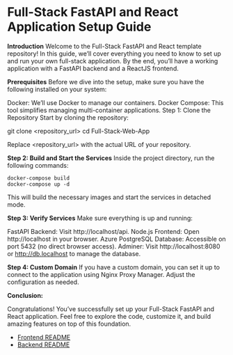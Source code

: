 # Full-Stack FastAPI and React Application Setup Guide

**Introduction**
Welcome to the Full-Stack FastAPI and React template repository! In this guide, we’ll cover everything you need to know to set up and run your own full-stack application. By the end, you’ll have a working application with a FastAPI backend and a ReactJS frontend.

**Prerequisites**
Before we dive into the setup, make sure you have the following installed on your system:

Docker: We’ll use Docker to manage our containers.
Docker Compose: This tool simplifies managing multi-container applications.
Step 1: Clone the Repository
Start by cloning the repository:

git clone <repository_url>
cd Full-Stack-Web-App

Replace <repository_url> with the actual URL of your repository.

**Step 2: Build and Start the Services**
Inside the project directory, run the following commands:

```
docker-compose build
docker-compose up -d
```

This will build the necessary images and start the services in detached mode.

**Step 3: Verify Services**
Make sure everything is up and running:

FastAPI Backend: Visit http://localhost/api.
Node.js Frontend: Open http://localhost in your browser.
Azure PostgreSQL Database: Accessible on port 5432 (no direct browser access).
Adminer: Visit http://localhost:8080 or http://db.localhost to manage the database.

**Step 4: Custom Domain**
If you have a custom domain, you can set it up to connect to the application using Nginx Proxy Manager. Adjust the configuration as needed.

**Conclusion:**

Congratulations! You’ve successfully set up your Full-Stack FastAPI and React application. Feel free to explore the code, customize it, and build amazing features on top of this foundation.

- [Frontend README](./frontend/README.md)
- [Backend README](./backend/README.md)

